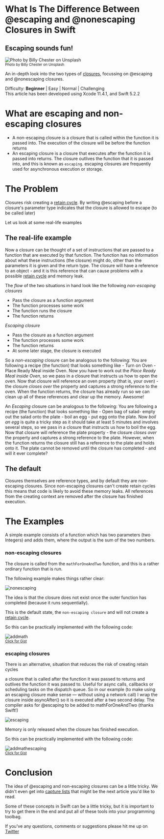 # What Is The Difference Between @escaping and @nonescaping Closures in Swift
## Escaping sounds fun!

![Photo by Billy Chester on Unsplash](Images/billy-chester-pdC8onszs6o-unsplash.jpg)<br/>
<sub>Photo by Billy Chester on Unsplash<sub>

An in-depth look into the two types of [closures](https://medium.com/swift-coding/swift-closures-c14cb7aa2170), focussing on @escaping and @nonescaping closures.

Difficulty: **Beginner** | Easy | Normal | Challenging<br/>
This article has been developed using Xcode 11.4.1, and Swift 5.2.2

# What are escaping and non-escaping closures
* A non-escaping closure is a closure that is called within the function it is passed into. The execution of the closure will be before the function returns
* An escaping closure is a closure that executes after the function it is passed into returns. The closure outlives the function that it is passed into, and this is known as `escaping`. escaping closures are frequently used for asynchronous execution or storage.

# The Problem
Closures risk creating a [retain cycle](https://medium.com/@stevenpcurtis.sc/see-retain-cycles-in-xcode-70eb150ce7d1). By writing @escaping before a closure's parameter type indicates that the closure is allowed to escape (to be called later)

Let us look at some real-life examples

## The real-life example

Now a closure can be thought of a set of instructions that are passed to a function that are executed by that function. The function has no information about what these instructions (the closure) might do, other than the parameters it is given and the return type. The closure will have a reference to an object - and it is this reference that can cause problems with a possible [retain cycle](https://medium.com/@stevenpcurtis.sc/see-retain-cycles-in-xcode-70eb150ce7d1) and memory leak.

The *flow* of the two situations in hand look like the following
*non-escaping closures*
* Pass the closure as a function argument
* The function processes some work
* The function runs the closure
* The function returns

*Escaping closure*
* Pass the closure as a function argument
* The function processes some work
* The function returns
* At some later stage, the closure is executed

So a *non-escaping* closure can be analogous to the following:
You are following a recipe (the function) that looks something like - Turn on Oven - Place Ready Meal inside Oven. Now you have to work out the *Place Ready Meal inside Oven*, so we pass in a closure that instructs us how to open the oven. Now that closure will reference an oven property (that is, your oven) - the closure *closes over* the property and captures a strong reference to the oven. 
When the function returns, the closure has already run so we can clean up all of these references and clear up the memory. Awesome!

An *Escaping* closure can be analogous to the following:
You are following a recipe (the function) that looks something like - Open bag of salad- empty out the salad onto the plate - boil an egg - put egg onto the plate. Now *boil an egg* is quite a tricky step as it should take at least 5 minutes and involves several steps, so we pass in a closure that instructs us how to boil the egg. Now that closure will reference the plate property - the closure *closes over* the property and captures a strong reference to the plate.
However, when the function returns the closure still has a reference to the plate and holds onto it. The plate cannot be removed until the closure has completed - and will it ever complete?

## The default
Closures themselves are reference types, and by default they are non-escaping closures. Since non-escaping closures can't create retain cycles this means that code is likely to avoid these memory leaks. All references from the creating context are removed after the closure has finished execution. 


# The Examples
A simple example consists of a function which has two parameters (two Integers) and adds them, where the output is the sum of the two numbers.


### non-escaping closures
The closure is called from the `mathForOneAndTwo` function, and this is a rather ordinary function that is run.

The following example makes things rather clear:

![nonescaping](Images/nonescaping.png)

The idea is that the closure does not exist once the outer function has completed (because it runs sequentially).

This is the default state, the `non-escaping closure` and will not create a [retain cycle](https://medium.com/@stevenpcurtis.sc/see-retain-cycles-in-xcode-70eb150ce7d1).

So this can be practically implemented with the following code:

![addmath](Images/addmath.png)<br>
<sub>[Click for Gist](https://gist.github.com/stevencurtis/06b367d19c49a4e17b6c240db461338b)<sub>


### escaping closures
There is an alternative, situation that reduces the risk of creating retain cycles

a closure that is called after the function it was passed to returns and outlives the function it was passed to. Useful for async calls, callbacks or scheduling tasks on the dispatch queue.
So in our example (to make using an escaping closure make sense — without using a network call) I wrap the closure inside asyncAfter() so it is executed after a two second delay.
The compiler asks for @escaping to be added to mathForOneAndTwo (thanks Swift!)

![escaping](Images/escaping.png)

Memory is only released when the closure has finished execution.

So this can be practically implemented with the following code:

![addmathescaping](Images/addmathescaping.png)<br>
<sub>[Click for Gist](https://gist.github.com/stevencurtis/60020d823085de81b9e2ddde0986f180)<sub>


# Conclusion
The idea of @escaping and non-escaping closures can be a little tricky. We didn't even get into [capture lists](https://medium.com/@stevenpcurtis.sc/using-capture-lists-in-swift-19f408f986d) that might be the next article you'd like to read.

Some of these concepts in Swift can be a little tricky, but it is important to try to get there in the end and put all of these tools into your programming toolbag.

If you've any questions, comments or suggestions please hit me up on [Twitter](https://twitter.com/stevenpcurtis) 
